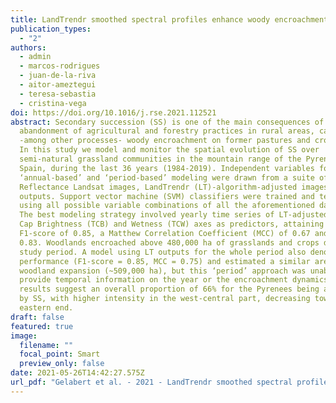 ```yaml
---
title: LandTrendr smoothed spectral profiles enhance woody encroachment monitoring
publication_types:
  - "2"
authors:
  - admin
  - marcos-rodrigues
  - juan-de-la-riva
  - aitor-ameztegui
  - teresa-sebastia
  - cristina-vega
doi: https://doi.org/10.1016/j.rse.2021.112521
abstract: Secondary succession (SS) is one of the main consequences of the
  abandonment of agricultural and forestry practices in rural areas, causing
  -among other processes- woody encroachment on former pastures and croplands.
  In this study we model and monitor the spatial evolution of SS over
  semi-natural grassland communities in the mountain range of the Pyrenees in
  Spain, during the last 36 years (1984-2019). Independent variables for
  ‘annual-based’ and ‘period-based’ modeling were drawn from a suite of Surface
  Reflectance Landsat images, LandTrendr (LT)-algorithm-adjusted images and LT
  outputs. Support vector machine (SVM) classifiers were trained and tested
  using all possible variable combinations of all the aforementioned datasets.
  The best modeling strategy involved yearly time series of LT-adjusted Tasseled
  Cap Brightness (TCB) and Wetness (TCW) axes as predictors, attaining a
  F1-score of 0.85, a Matthew Correlation Coefficient (MCC) of 0.67 and an AUC
  0.83. Woodlands encroached above 480,000 ha of grasslands and crops during the
  study period. A model using LT outputs for the whole period also denoted good
  performance (F1-score = 0.85, MCC = 0.75) and estimated a similar area of
  woodland expansion (~509,000 ha), but this ‘period’ approach was unable to
  provide temporal information on the year or the encroachment dynamics. Our
  results suggest an overall proportion of 66% for the Pyrenees being affected
  by SS, with higher intensity in the west-central part, decreasing towards the
  eastern end.
draft: false
featured: true
image:
  filename: ""
  focal_point: Smart
  preview_only: false
date: 2021-05-26T14:42:27.575Z
url_pdf: "Gelabert et al. - 2021 - LandTrendr smoothed spectral profiles enhance wood.pdf"
---
```

